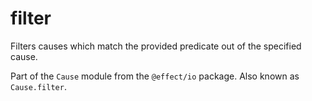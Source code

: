# filter

Filters causes which match the provided predicate out of the specified cause.

Part of the `Cause` module from the `@effect/io` package. Also known as `Cause.filter`.
